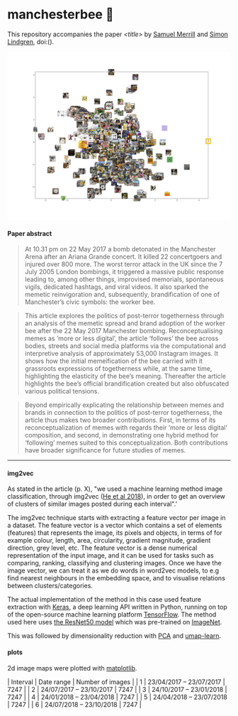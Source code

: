 # manchesterbee 🐝

This repository accompanies the paper *\<title>* by [Samuel Merrill](https://) and [Simon Lindgren](https://), doi:().

![alt text](imagemaps/mcb_all.png)

#### Paper abstract
> At 10.31 pm on 22 May 2017 a bomb detonated in the Manchester Arena after an Ariana Grande concert. It killed 22 concertgoers and injured over 800 more. The worst terror attack in the UK since the 7 July 2005 London bombings, it triggered a massive public response leading to, among other things, improvised memorials, spontaneous vigils, dedicated hashtags, and viral videos. It also sparked the memetic reinvigoration and, subsequently, brandification of one of Manchester’s civic symbols: the worker bee. 

> This article explores the politics of post-terror togetherness through an analysis of the memetic spread and brand adoption of the worker bee after the 22 May 2017 Manchester bombing. Reconceptualising memes as ‘more or less digital’, the article ‘follows’ the bee across bodies, streets and social media platforms via the computational and interpretive analysis of approximately 53,000 Instagram images. It shows how the initial memeification of the bee carried with it grassroots expressions of togetherness while, at the same time, highlighting the elasticity of the bee’s meaning. Thereafter the article highlights the bee’s official brandification created but also obfuscated various political tensions. 

> Beyond empirically explicating the relationship between memes and brands in connection to the politics of post-terror togetherness, the article thus makes two broader contributions. First, in terms of its reconceptualization of memes with regards their ‘more or less digital’ composition, and second, in demonstrating one hybrid method for ‘following’ memes suited to this conceptualization. Both contributions have broader significance for future studies of memes. 

----

#### img2vec
As stated in the article (p. X), "we used a machine learning method image classification, through img2vec ([He et al 2018](https://link.springer.com/chapter/10.1007/978-981-13-2203-7_16)), in order to get an overview of clusters of similar images posted during each interval".'

The img2vec technique starts with extracting a feature vector per image in a dataset. The feature vector is a vector which contains a set of elements (features) that represents the image, its pixels and objects, in terms of for example colour, length, area, circularity, gradient magnitude, gradient direction, grey level, etc. The feature vector is a dense numerical representation of the input image, and it can be used for tasks such as comparing, ranking, classifying and clustering images. Once we have the image vector, we can treat it as we do words in word2vec models, to e.g find nearest neighbours in the embedding space, and to visualise relations between clusters/categories.

The actual implementation of the method in this case used feature extraction with [Keras](https://github.com/keras-team/keras), a deep learning API written in Python, running on top of the open-source machine learning platform [TensorFlow](https://www.tensorflow.org/). The method used here uses [the ResNet50 model](https://keras.io/api/applications/) which was pre-trained on [ImageNet](http://www.image-net.org/). 

This was followed by dimensionality reduction with [PCA](https://scikit-learn.org/stable/modules/generated/sklearn.decomposition.PCA.html#sklearn.decomposition.PCA) and [umap-learn](https://umap-learn.readthedocs.io/en/latest/index.html). 

#### plots
2d image maps were plotted with [matplotlib](https://matplotlib.org/).


| Interval        | Date range           | Number of images  |
| 1      | 23/04/2017 – 23/07/2017  | 7247 |
| 2      | 24/07/2017 – 23/10/2017   | 7247 |
| 3      | 24/10/2017 – 23/01/2018  | 7247 |
| 4      | 24/01/2018 – 23/04/2018   | 7247 |
| 5      | 24/04/2018 – 23/07/2018  | 7247 |
| 6      | 24/07/2018 – 23/10/2018  | 7247 |
